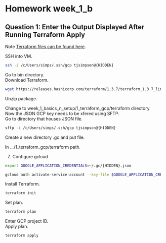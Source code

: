 
# Homework week_1_b

## Question 1: Enter the Output Displayed After Running Terraform Apply
Note [Terraform files can be found here](https://github.com/TylerJSimpson/data_engineering_zoomcamp/tree/main/week_1/terraform).  

SSH into VM.  
```bash
ssh -i /c/Users/simps/.ssh/gcp tjsimpson@{HIDDEN}
```  
Go to bin directory.  
Download Terraform.  
```bash
wget https://releases.hashicorp.com/terraform/1.3.7/terraform_1.3.7_linux_amd64.zip
```  
Unzip package.  

Change to week_1_basics_n_setup/1_terraform_gcp/terraform directory.  
Now the JSON GCP key needs to be xfered using SFTP.  
Go to directory that houses JSON file.  
```bash
sftp -i /c/Users/simps/.ssh/gcp tjsimpson@{HIDDEN}
```  
Create a new directory .gc and put file.  

In .../1_terraform_gcp/terraform path.  

7. Configure gcloud  
```bash
export GOOGLE_APPLICATION_CREDENTIALS=~/.gc/{HIDDEN}.json
```  
```bash
gcloud auth activate-service-account --key-file $GOOGLE_APPLICATION_CREDENTIALS
```  
Install Terraform.  
```bash
terraform init
```  
Set plan.  
```bash
terraform plan
```  
Enter GCP project ID.  
Apply plan.  
```bash
terraform apply
```  
